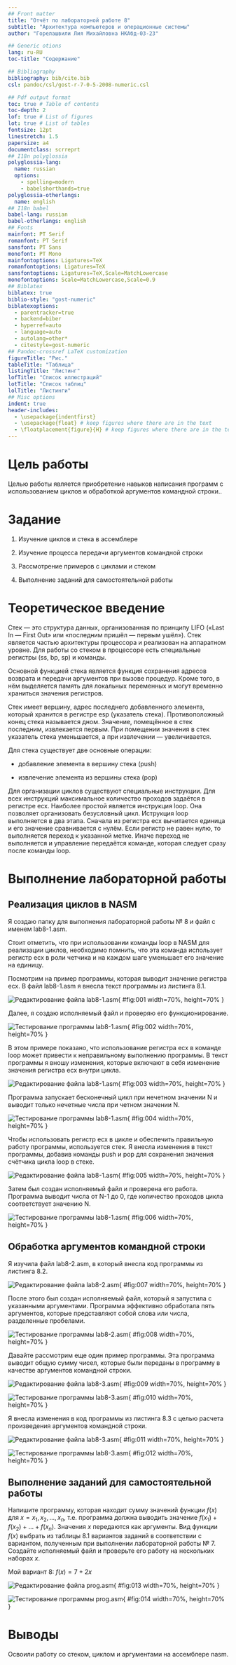 ```yaml
---
## Front matter
title: "Отчёт по лабораторной работе 8"
subtitle: "Архитектура компьютеров и операционные системы"
author: "Горелашвили Лия Михайловна НКАбд-03-23"

## Generic otions
lang: ru-RU
toc-title: "Содержание"

## Bibliography
bibliography: bib/cite.bib
csl: pandoc/csl/gost-r-7-0-5-2008-numeric.csl

## Pdf output format
toc: true # Table of contents
toc-depth: 2
lof: true # List of figures
lot: true # List of tables
fontsize: 12pt
linestretch: 1.5
papersize: a4
documentclass: scrreprt
## I18n polyglossia
polyglossia-lang:
  name: russian
  options:
	- spelling=modern
	- babelshorthands=true
polyglossia-otherlangs:
  name: english
## I18n babel
babel-lang: russian
babel-otherlangs: english
## Fonts
mainfont: PT Serif
romanfont: PT Serif
sansfont: PT Sans
monofont: PT Mono
mainfontoptions: Ligatures=TeX
romanfontoptions: Ligatures=TeX
sansfontoptions: Ligatures=TeX,Scale=MatchLowercase
monofontoptions: Scale=MatchLowercase,Scale=0.9
## Biblatex
biblatex: true
biblio-style: "gost-numeric"
biblatexoptions:
  - parentracker=true
  - backend=biber
  - hyperref=auto
  - language=auto
  - autolang=other*
  - citestyle=gost-numeric
## Pandoc-crossref LaTeX customization
figureTitle: "Рис."
tableTitle: "Таблица"
listingTitle: "Листинг"
lofTitle: "Список иллюстраций"
lotTitle: "Список таблиц"
lolTitle: "Листинги"
## Misc options
indent: true
header-includes:
  - \usepackage{indentfirst}
  - \usepackage{float} # keep figures where there are in the text
  - \floatplacement{figure}{H} # keep figures where there are in the text
---
```


# Цель работы

Целью работы является приобретение навыков написания программ с использованием циклов и обработкой аргументов командной строки..

# Задание

1. Изучение циклов и стека в ассемблере

2. Изучение процесса передачи аргументов командной строки

3. Рассмотрение примеров с циклами и стеком

4. Выполнение заданий для самостоятельной работы

# Теоретическое введение

Стек — это структура данных, организованная по принципу LIFO («Last In — First Out»
или «последним пришёл — первым ушёл»). Стек является частью архитектуры процессора и
реализован на аппаратном уровне. Для работы со стеком в процессоре есть специальные
регистры (ss, bp, sp) и команды.

Основной функцией стека является функция сохранения адресов возврата и передачи
аргументов при вызове процедур. Кроме того, в нём выделяется память для локальных
переменных и могут временно храниться значения регистров.

Стек имеет вершину, адрес последнего добавленного элемента, который хранится в регистре esp (указатель стека). Противоположный конец стека называется дном. Значение,
помещённое в стек последним, извлекается первым. При помещении значения в стек указатель стека уменьшается, а при извлечении — увеличивается.

Для стека существует две основные операции:

- добавление элемента в вершину стека (push)

- извлечение элемента из вершины стека (pop)

Для организации циклов существуют специальные инструкции. Для всех инструкций
максимальное количество проходов задаётся в регистре ecx. 
Наиболее простой является инструкция loop. Она позволяет организовать безусловный цикл.
Иструкция loop выполняется в два этапа. Сначала из регистра ecx вычитается единица и
его значение сравнивается с нулём. Если регистр не равен нулю, то выполняется переход к
указанной метке. Иначе переход не выполняется и управление передаётся команде, которая
следует сразу после команды loop.

# Выполнение лабораторной работы

## Реализация циклов в NASM

Я создаю папку для выполнения лабораторной работы № 8 и файл с именем lab8-1.asm. 

Стоит отметить, что при использовании команды loop в NASM для реализации 
циклов, необходимо помнить, что эта команда использует регистр ecx в роли 
четчика и на каждом шаге уменьшает его значение на единицу.

Посмотрим на пример программы, которая выводит значение регистра ecx. 
В файл lab8-1.asm я внесла текст программы из листинга 8.1.

![Редактирование файла lab8-1.asm](image/01.png){ #fig:001 width=70%, height=70% }

Далее, я создаю исполняемый файл и проверяю его функционирование.

![Тестирование программы lab8-1.asm](image/02.png){ #fig:002 width=70%, height=70% }

В этом примере показано, что использование регистра ecx в команде loop 
может привести к неправильному выполнению программы. 
В текст программы я вношу изменения, которые включают в себя изменение 
значения регистра ecx внутри цикла.

![Редактирование файла lab8-1.asm](image/03.png){ #fig:003 width=70%, height=70% }

Программа запускает бесконечный цикл при нечетном значении N и 
выводит только нечетные числа при четном значении N.

![Тестирование программы lab8-1.asm](image/04.png){ #fig:004 width=70%, height=70% }

Чтобы использовать регистр ecx в цикле и обеспечить правильную работу программы, 
используется стек. Я внесла изменения в текст программы, добавив команды push и 
pop для сохранения значения счётчика цикла loop в стеке.

![Редактирование файла lab8-1.asm](image/05.png){ #fig:005 width=70%, height=70% }

Затем был создан исполняемый файл и проверена его работа. 
Программа выводит числа от N-1 до 0, где количество проходов цикла 
соответствует значению N.

![Тестирование программы lab8-1.asm](image/06.png){ #fig:006 width=70%, height=70% }

## Обработка аргументов командной строки

Я изучила файл lab8-2.asm, в который внесла код программы из листинга 8.2.

![Редактирование файла lab8-2.asm](image/07.png){ #fig:007 width=70%, height=70% }

После этого был создан исполняемый файл, который я запустила с указанными 
аргументами. Программа эффективно обработала пять аргументов, 
которые представляют собой слова или числа, разделенные пробелами.

![Тестирование программы lab8-2.asm](image/08.png){ #fig:008 width=70%, height=70% }

Давайте рассмотрим еще один пример программы. Эта программа выводит общую 
сумму чисел, которые были переданы в программу в качестве аргументов 
командной строки.

![Редактирование файла lab8-3.asm](image/09.png){ #fig:009 width=70%, height=70% }

![Тестирование программы lab8-3.asm](image/10.png){ #fig:010 width=70%, height=70% }

Я внесла изменения в код программы из листинга 8.3 с целью расчета произведения аргументов командной строки.

![Редактирование файла lab8-3.asm](image/11.png){ #fig:011 width=70%, height=70% }

![Тестирование программы lab8-3.asm](image/12.png){ #fig:012 width=70%, height=70% }

## Выполнение заданий для самостоятельной работы

Напишите программу, которая находит сумму значений функции 
$f(x)$ для $x = x_1, x_2, ..., x_n$, т.е. программа должна выводить значение 
$f(x_1) + f(x_2)+ ... +f(x_n)$. 
Значения $x$ передаются как аргументы. 
Вид функции $f(x)$ выбрать из таблицы 8.1 вариантов заданий в соответствии с вариантом, 
полученным при выполнении лабораторной работы № 7. 
Создайте исполняемый файл и проверьте его работу на нескольких наборах $x$.

Мой вариант 8: $f(x) = 7 + 2x$ 

![Редактирование файла prog.asm](image/13.png){ #fig:013 width=70%, height=70% }

![Тестирование программы prog.asm](image/14.png){ #fig:014 width=70%, height=70% }

# Выводы

Освоили работу со стеком, циклом и аргументами на ассемблере nasm.